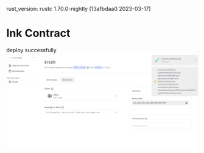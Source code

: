 rust_version: rustc 1.70.0-nightly (13afbdaa0 2023-03-17)

# Ink Contract
deploy successfully
![img.png](deploy.png)
